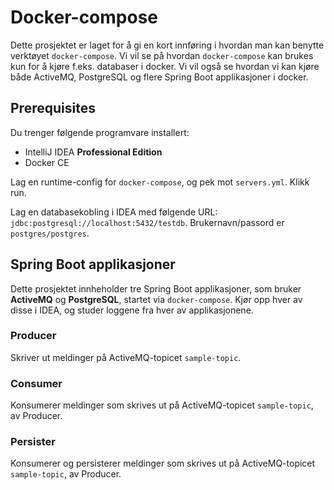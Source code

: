 # Docker-compose

Dette prosjektet er laget for å gi en kort innføring i hvordan man kan benytte verktøyet `docker-compose`.  Vi vil se på
hvordan `docker-compose` kan brukes kun for å kjøre f.eks. databaser i docker.  Vi vil også se hvordan vi kan kjøre både
ActiveMQ, PostgreSQL og flere Spring Boot applikasjoner i docker.

## Prerequisites

Du trenger følgende programvare installert:

* IntelliJ IDEA **Professional Edition**
* Docker CE

Lag en runtime-config for `docker-compose`, og pek mot `servers.yml`.  Klikk run.

Lag en databasekobling i IDEA med følgende URL: `jdbc:postgresql://localhost:5432/testdb`.  Brukernavn/passord er `postgres/postgres`.

## Spring Boot applikasjoner

Dette prosjektet innheholder tre Spring Boot applikasjoner, som bruker **ActiveMQ** og **PostgreSQL**, startet via `docker-compose`.
Kjør opp hver av disse i IDEA, og studer loggene fra hver av applikasjonene.

### Producer

Skriver ut meldinger på ActiveMQ-topicet `sample-topic`.

### Consumer

Konsumerer meldinger som skrives ut på ActiveMQ-topicet `sample-topic`, av Producer.

### Persister

Konsumerer og persisterer meldinger som skrives ut på ActiveMQ-topicet `sample-topic`, av Producer.

